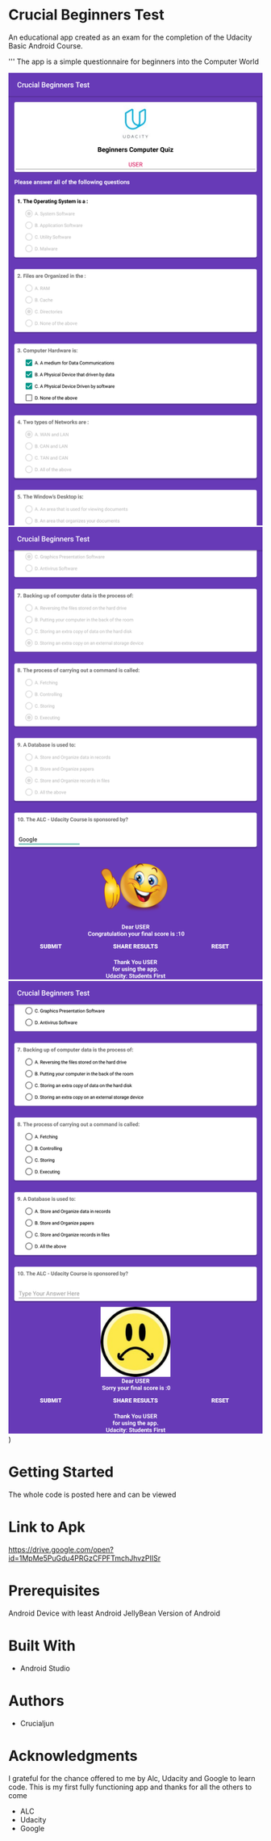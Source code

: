 # Crucial Beginners Test

An educational app created as an exam for the completion of the Udacity Basic Android Course.

'''
The app is a simple questionnaire for beginners into the Computer World

![Screenshot 1](https://github.com/Crucialjun/CrucialBeginnersTest/blob/master/Screenshot_20180629-230539.png)
![Screenshot 2](https://github.com/Crucialjun/CrucialBeginnersTest/blob/master/Screenshot_20180629-230559.png)
![Screenshot 3](https://github.com/Crucialjun/CrucialBeginnersTest/blob/master/Screenshot_20180629-230627.png))


# Getting Started
The whole code is posted here and can be viewed

# Link to Apk
https://drive.google.com/open?id=1MpMe5PuGdu4PRGzCFPFTmchJhvzPIISr

# Prerequisites
Android Device with least Android JellyBean Version of Android

# Built With
* Android Studio


# Authors
* Crucialjun



# Acknowledgments
I grateful for the chance offered to me by Alc, Udacity and Google to learn code. This is my first fully functioning app and thanks for all the others to come 
* ALC
* Udacity
* Google

